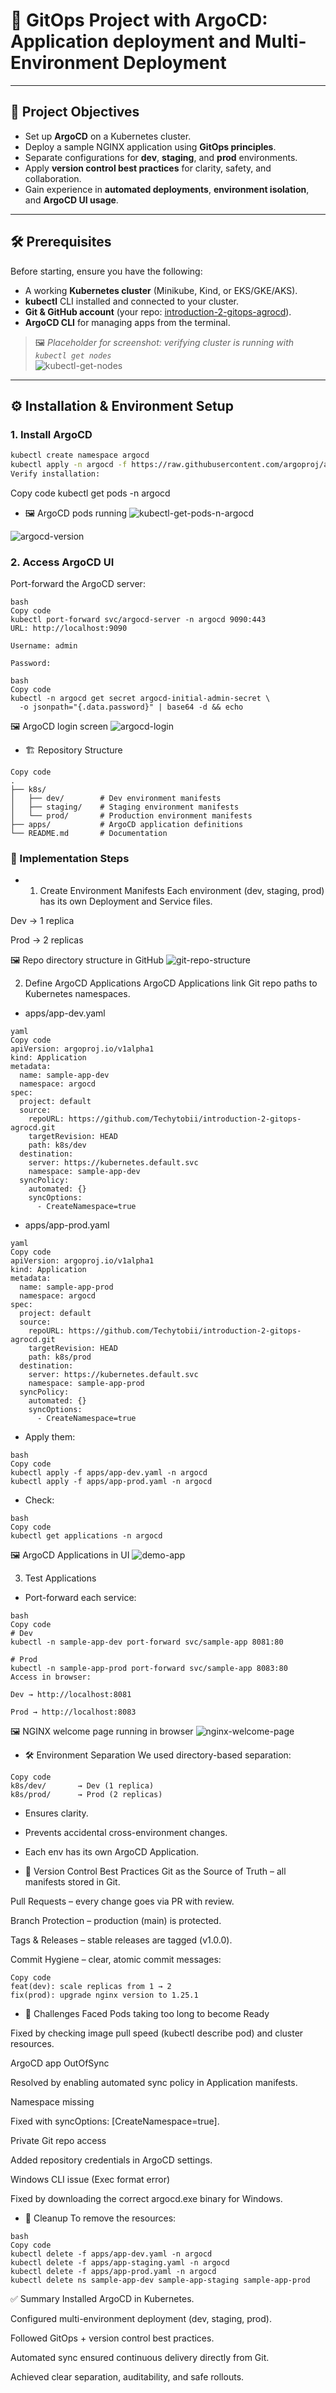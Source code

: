 # 🚀 GitOps Project with ArgoCD: Application deployment and Multi-Environment Deployment

---

## 📌 Project Objectives
- Set up **ArgoCD** on a Kubernetes cluster.  
- Deploy a sample NGINX application using **GitOps principles**.  
- Separate configurations for **dev**, **staging**, and **prod** environments.  
- Apply **version control best practices** for clarity, safety, and collaboration.  
- Gain experience in **automated deployments**, **environment isolation**, and **ArgoCD UI usage**.

---

## 🛠️ Prerequisites
Before starting, ensure you have the following:
- A working **Kubernetes cluster** (Minikube, Kind, or EKS/GKE/AKS).  
- **kubectl** CLI installed and connected to your cluster.  
- **Git & GitHub account** (your repo: [introduction-2-gitops-agrocd](https://github.com/Techytobii/introduction-2-gitops-agrocd.git)).  
- **ArgoCD CLI** for managing apps from the terminal.  

> 🖼️ *Placeholder for screenshot: verifying cluster is running with `kubectl get nodes`*  
![kubectl-get-nodes](./img/kubectl-get-nodes.png)

---

## ⚙️ Installation & Environment Setup

### 1. Install ArgoCD
```bash
kubectl create namespace argocd
kubectl apply -n argocd -f https://raw.githubusercontent.com/argoproj/argo-cd/stable/manifests/install.yaml
Verify installation:
```
Copy code
kubectl get pods -n argocd
- 🖼️ ArgoCD pods running
![kubectl-get-pods-n-argocd](./img/kubectl-get-pods-agrocd.png)

![argocd-version](./img/argocd-version.png)

### 2. Access ArgoCD UI
Port-forward the ArgoCD server:
```
bash
Copy code
kubectl port-forward svc/argocd-server -n argocd 9090:443
URL: http://localhost:9090

Username: admin

Password:

bash
Copy code
kubectl -n argocd get secret argocd-initial-admin-secret \
  -o jsonpath="{.data.password}" | base64 -d && echo
  ```

🖼️ ArgoCD login screen
![argocd-login](./img/argocd-login.png)

- 🏗️ Repository Structure

```
Copy code
.
├── k8s/
│   ├── dev/        # Dev environment manifests
│   ├── staging/    # Staging environment manifests
│   └── prod/       # Production environment manifests
├── apps/           # ArgoCD application definitions
└── README.md       # Documentation
```

### 🚀 Implementation Steps

- 1. Create Environment Manifests
Each environment (dev, staging, prod) has its own Deployment and Service files.

Dev → 1 replica

Prod → 2 replicas

🖼️ Repo directory structure in GitHub
![git-repo-structure](./img/repo-structure.png)

2. Define ArgoCD Applications
ArgoCD Applications link Git repo paths to Kubernetes namespaces.

- apps/app-dev.yaml
```
yaml
Copy code
apiVersion: argoproj.io/v1alpha1
kind: Application
metadata:
  name: sample-app-dev
  namespace: argocd
spec:
  project: default
  source:
    repoURL: https://github.com/Techytobii/introduction-2-gitops-agrocd.git
    targetRevision: HEAD
    path: k8s/dev
  destination:
    server: https://kubernetes.default.svc
    namespace: sample-app-dev
  syncPolicy:
    automated: {}
    syncOptions:
      - CreateNamespace=true
```

- apps/app-prod.yaml
```
yaml
Copy code
apiVersion: argoproj.io/v1alpha1
kind: Application
metadata:
  name: sample-app-prod
  namespace: argocd
spec:
  project: default
  source:
    repoURL: https://github.com/Techytobii/introduction-2-gitops-agrocd.git
    targetRevision: HEAD
    path: k8s/prod
  destination:
    server: https://kubernetes.default.svc
    namespace: sample-app-prod
  syncPolicy:
    automated: {}
    syncOptions:
      - CreateNamespace=true
```

- Apply them:
```
bash
Copy code
kubectl apply -f apps/app-dev.yaml -n argocd
kubectl apply -f apps/app-prod.yaml -n argocd
```
* Check:
```
bash
Copy code
kubectl get applications -n argocd
```
🖼️ ArgoCD Applications in UI
![demo-app](./img/demo-app-created.png)

3. Test Applications
- Port-forward each service:

```
bash
Copy code
# Dev
kubectl -n sample-app-dev port-forward svc/sample-app 8081:80

# Prod
kubectl -n sample-app-prod port-forward svc/sample-app 8083:80
Access in browser:

Dev → http://localhost:8081

Prod → http://localhost:8083
```

🖼️  NGINX welcome page running in browser
![nginx-welcome-page](./img/nginx.png)


- 🛠️ Environment Separation
We used directory-based separation:
```
Copy code
k8s/dev/       → Dev (1 replica)
k8s/prod/      → Prod (2 replicas)
```
* Ensures clarity.

* Prevents accidental cross-environment changes.

* Each env has its own ArgoCD Application.

- 📌 Version Control Best Practices
Git as the Source of Truth – all manifests stored in Git.

Pull Requests – every change goes via PR with review.

Branch Protection – production (main) is protected.

Tags & Releases – stable releases are tagged (v1.0.0).

Commit Hygiene – clear, atomic commit messages:

```
Copy code
feat(dev): scale replicas from 1 → 2
fix(prod): upgrade nginx version to 1.25.1
```

* 🧩 Challenges Faced
Pods taking too long to become Ready

Fixed by checking image pull speed (kubectl describe pod) and cluster resources.

ArgoCD app OutOfSync

Resolved by enabling automated sync policy in Application manifests.

Namespace missing

Fixed with syncOptions: [CreateNamespace=true].

Private Git repo access

Added repository credentials in ArgoCD settings.

Windows CLI issue (Exec format error)

Fixed by downloading the correct argocd.exe binary for Windows.

* 🧹 Cleanup
To remove the resources:
```
bash
Copy code
kubectl delete -f apps/app-dev.yaml -n argocd
kubectl delete -f apps/app-staging.yaml -n argocd
kubectl delete -f apps/app-prod.yaml -n argocd
kubectl delete ns sample-app-dev sample-app-staging sample-app-prod
```
✅ Summary
Installed ArgoCD in Kubernetes.

Configured multi-environment deployment (dev, staging, prod).

Followed GitOps + version control best practices.

Automated sync ensured continuous delivery directly from Git.

Achieved clear separation, auditability, and safe rollouts.